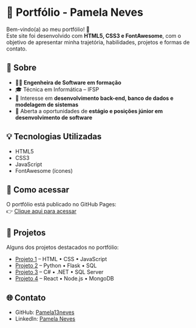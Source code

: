 # 🌸 Portfólio - Pamela Neves

Bem-vindo(a) ao meu portfólio! 🚀  
Este site foi desenvolvido com **HTML5, CSS3 e FontAwesome**, com o objetivo de apresentar minha trajetória, habilidades, projetos e formas de contato.

## 📌 Sobre
- 👩‍💻 **Engenheira de Software em formação**  
- 🎓 Técnica em Informática – IFSP  
- 🔎 Interesse em **desenvolvimento back-end, banco de dados e modelagem de sistemas**  
- 💼 Aberta a oportunidades de **estágio e posições júnior em desenvolvimento de software**  

## 💡 Tecnologias Utilizadas
- HTML5  
- CSS3  
- JavaScript  
- FontAwesome (ícones)

## 🚀 Como acessar
O portfólio está publicado no GitHub Pages:  
👉 [Clique aqui para acessar](https://pamela13neves.github.io)

## 📂 Projetos
Alguns dos projetos destacados no portfólio:
- [Projeto 1](https://github.com/seuUsuario/projeto1) – HTML • CSS • JavaScript
- [Projeto 2](https://github.com/seuUsuario/projeto2) – Python • Flask • SQL
- [Projeto 3](https://github.com/seuUsuario/projeto3) – C# • .NET • SQL Server
- [Projeto 4](https://github.com/seuUsuario/projeto4) – React • Node.js • MongoDB

## 🌐 Contato
- GitHub: [Pamela13neves](https://github.com/Pamela13neves)  
- LinkedIn: [Pamela Neves](https://www.linkedin.com/in/pamelanevesdev/)  
